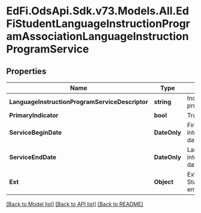 # EdFi.OdsApi.Sdk.v73.Models.All.EdFiStudentLanguageInstructionProgramAssociationLanguageInstructionProgramService

## Properties

Name | Type | Description | Notes
------------ | ------------- | ------------- | -------------
**LanguageInstructionProgramServiceDescriptor** | **string** | Indicates the service being provided to the student by the language instruction program. | 
**PrimaryIndicator** | **bool** | True if service is a primary service. | [optional] 
**ServiceBeginDate** | **DateOnly** | First date the student was in this option for the current school year.  Note: Date interpretation may vary. Ed-Fi recommends inclusive dates, but states may define dates as inclusive or exclusive. For calculations, align with local guidelines. | [optional] 
**ServiceEndDate** | **DateOnly** | Last date the student was in this option for the current school year.  Note: Date interpretation may vary. Ed-Fi recommends inclusive dates, but states may define dates as inclusive or exclusive. For calculations, align with local guidelines. | [optional] 
**Ext** | **Object** | Extensions to the StudentLanguageInstructionProgramAssociationLanguageInstructionProgramService entity. | [optional] 

[[Back to Model list]](../../README.md#documentation-for-models) [[Back to API list]](../../README.md#documentation-for-api-endpoints) [[Back to README]](../../README.md)


